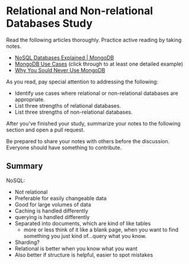 # Relational and Non-relational Databases Study

Read the following articles thoroughly. Practice active reading by taking notes.

-   [NoSQL Databases Explained | MongoDB](https://www.mongodb.com/nosql-explained)
-   [MongoDB Use Cases](http://docs.mongodb.org/ecosystem/use-cases/) (click
    through to at least one detailed example)
-   [Why You Sould Never Use MongoDB](http://www.sarahmei.com/blog/2013/11/11/why-you-should-never-use-mongodb/)

As you read, pay special attention to addressing the following:

-   Identify use cases where relational or non-relational databases are
    appropriate.
-   List three strengths of relational databases.
-   List three strengths of non-relational databases.

After you've finished your study, summarize your notes to the following section
and open a pull request.

Be prepared to share your notes with others before the discussion. Everyone
should have something to contribute.

## Summary

NoSQL:
- Not relational
- Preferable for easily changeable data
- Good for large volumes of data
- Caching is handled differently
- querying is handled differently
- Separated into documents, which are kind of like tables
  - more or less think of it like a blank page, when you want to find something you just
  kind of...query what you know.
- Sharding?
- Relational is better when you know what you want
- Also better if structure is helpful, easier to spot mistakes
